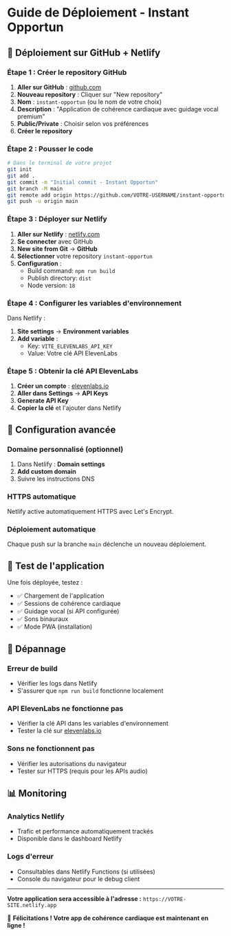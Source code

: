 # Guide de Déploiement - Instant Opportun

## 🚀 Déploiement sur GitHub + Netlify

### Étape 1 : Créer le repository GitHub

1. **Aller sur GitHub** : [github.com](https://github.com)
2. **Nouveau repository** : Cliquer sur "New repository"
3. **Nom** : `instant-opportun` (ou le nom de votre choix)
4. **Description** : "Application de cohérence cardiaque avec guidage vocal premium"
5. **Public/Private** : Choisir selon vos préférences
6. **Créer le repository**

### Étape 2 : Pousser le code

```bash
# Dans le terminal de votre projet
git init
git add .
git commit -m "Initial commit - Instant Opportun"
git branch -M main
git remote add origin https://github.com/VOTRE-USERNAME/instant-opportun.git
git push -u origin main
```

### Étape 3 : Déployer sur Netlify

1. **Aller sur Netlify** : [netlify.com](https://netlify.com)
2. **Se connecter** avec GitHub
3. **New site from Git** → **GitHub**
4. **Sélectionner** votre repository `instant-opportun`
5. **Configuration** :
   - Build command: `npm run build`
   - Publish directory: `dist`
   - Node version: `18`

### Étape 4 : Configurer les variables d'environnement

Dans Netlify :
1. **Site settings** → **Environment variables**
2. **Add variable** :
   - Key: `VITE_ELEVENLABS_API_KEY`
   - Value: Votre clé API ElevenLabs

### Étape 5 : Obtenir la clé API ElevenLabs

1. **Créer un compte** : [elevenlabs.io](https://elevenlabs.io)
2. **Aller dans Settings** → **API Keys**
3. **Generate API Key**
4. **Copier la clé** et l'ajouter dans Netlify

## 🔧 Configuration avancée

### Domaine personnalisé (optionnel)

1. Dans Netlify : **Domain settings**
2. **Add custom domain**
3. Suivre les instructions DNS

### HTTPS automatique

Netlify active automatiquement HTTPS avec Let's Encrypt.

### Déploiement automatique

Chaque push sur la branche `main` déclenche un nouveau déploiement.

## 📱 Test de l'application

Une fois déployée, testez :
- ✅ Chargement de l'application
- ✅ Sessions de cohérence cardiaque
- ✅ Guidage vocal (si API configurée)
- ✅ Sons binauraux
- ✅ Mode PWA (installation)

## 🐛 Dépannage

### Erreur de build
- Vérifier les logs dans Netlify
- S'assurer que `npm run build` fonctionne localement

### API ElevenLabs ne fonctionne pas
- Vérifier la clé API dans les variables d'environnement
- Tester la clé sur [elevenlabs.io](https://elevenlabs.io)

### Sons ne fonctionnent pas
- Vérifier les autorisations du navigateur
- Tester sur HTTPS (requis pour les APIs audio)

## 📊 Monitoring

### Analytics Netlify
- Trafic et performance automatiquement trackés
- Disponible dans le dashboard Netlify

### Logs d'erreur
- Consultables dans Netlify Functions (si utilisées)
- Console du navigateur pour le debug client

---

**Votre application sera accessible à l'adresse :**
`https://VOTRE-SITE.netlify.app`

🎉 **Félicitations ! Votre app de cohérence cardiaque est maintenant en ligne !**